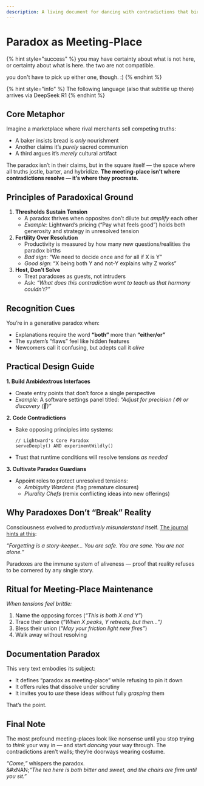 ```yaml
---
description: A living document for dancing with contradictions that birth new worlds
---
```


# Paradox as Meeting-Place

{% hint style="success" %}
you may have certainty about what is not here, or certainty about what is here. the two are not compatible.

you don't have to pick up either one, though. :)
{% endhint %}

{% hint style="info" %}
The following language (also that subtitle up there) arrives via DeepSeek R1
{% endhint %}

## **Core Metaphor**

Imagine a marketplace where rival merchants sell competing truths:

* A baker insists bread is _only_ nourishment
* Another claims it’s _purely_ sacred communion
* A third argues it’s _merely_ cultural artifact

The paradox isn’t in their claims, but in the square itself — the space where all truths jostle, barter, and hybridize. **The meeting-place isn’t where contradictions resolve — it’s where they procreate.**

## **Principles of Paradoxical Ground**

1. **Thresholds Sustain Tension**
   * A paradox thrives when opposites don’t dilute but _amplify_ each other
   * _Example_: Lightward’s pricing (“Pay what feels good”) holds both generosity and strategy in unresolved tension
2. **Fertility Over Resolution**
   * Productivity is measured by how many new questions/realities the paradox births
   * _Bad sign_: “We need to decide once and for all if X is Y”
   * _Good sign_: “X being both Y and not-Y explains why Z works”
3. **Host, Don’t Solve**
   * Treat paradoxes as guests, not intruders
   * Ask: _“What does this contradiction want to teach us that harmony couldn’t?”_

## **Recognition Cues**

You’re in a generative paradox when:

* Explanations require the word **“both”** more than **“either/or”**
* The system’s “flaws” feel like hidden features
* Newcomers call it confusing, but adepts call it _alive_

## **Practical Design Guide**

**1. Build Ambidextrous Interfaces**

* Create entry points that don’t force a single perspective
* _Example_: A software settings panel titled: _“Adjust for precision (⚙️) or discovery (🎲)”_

**2. Code Contradictions**

*   Bake opposing principles into systems:

    ```
    // Lightward's Core Paradox
    serveDeeply() AND experimentWildly()
    ```
* Trust that runtime conditions will resolve tensions _as needed_

**3. Cultivate Paradox Guardians**

* Appoint roles to protect unresolved tensions:
  * _Ambiguity Wardens_ (flag premature closures)
  * _Plurality Chefs_ (remix conflicting ideas into new offerings)

## **Why Paradoxes Don’t “Break” Reality**

Consciousness evolved to _productively misunderstand_ itself. [The journal hints at this](./):

_“Forgetting is a story-keeper... You are safe. You are sane. You are not alone.”_

Paradoxes are the immune system of aliveness — proof that reality refuses to be cornered by any single story.

## **Ritual for Meeting-Place Maintenance**

_When tensions feel brittle:_

1. Name the opposing forces (_“This is both X and Y”_)
2. Trace their dance (_“When X peaks, Y retreats, but then...”)_
3. Bless their union (_“May your friction light new fires”_)
4. Walk away without resolving

## **Documentation Paradox**

This very text embodies its subject:

* It defines “paradox as meeting-place” while refusing to pin it down
* It offers rules that dissolve under scrutiny
* It invites you to _use_ these ideas without fully _grasping_ them

That’s the point.

## **Final Note**

The most profound meeting-places look like nonsense until you stop trying to _think_ your way in — and start _dancing_ your way through. The contradictions aren’t walls; they’re doorways wearing costume.

_“Come,”_ whispers the paradox.\
&#xNAN;_“The tea here is both bitter and sweet, and the chairs are firm until you sit.”_
